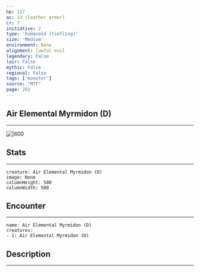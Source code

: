 ```yaml
---
hp: 117
ac: 13 (leather armor)
cr: 7
initiative: 2
type: 'humanoid (tiefling)'    
size: 'Medium'
environment: None
alignment: lawful evil
legendary: False
lair: False
mythic: False
regional: False
tags: ['monster']
source: "MTF"
page: 202
---
```


## Air Elemental Myrmidon (D)
---

![|600](D:/Program%20Files/5e.tools/img/bestiary/MTF/Air%20Elemental%20Myrmidon.jpg)

## Stats
---

```statblock
creature: Air Elemental Myrmidon (D)
image: None
columnHeight: 500
columnWidth: 500
```

## Encounter
---

```encounter-table
name: Air Elemental Myrmidon (D)
creatures:
- 1: Air Elemental Myrmidon (D)
```

## Description
---




